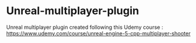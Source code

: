 # Unreal-multiplayer-plugin
Unreal multiplayer plugin created following this Udemy course : https://www.udemy.com/course/unreal-engine-5-cpp-multiplayer-shooter
